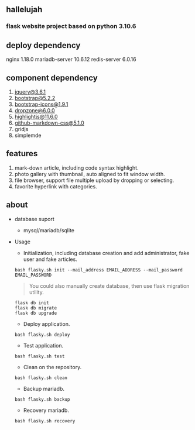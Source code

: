 ## hallelujah
### flask website project based on python 3.10.6

## deploy dependency
nginx 1.18.0
mariadb-server 10.6.12
redis-server 6.0.16

## component dependency
1. jquery@3.6.1
2. bootstrap@5.2.2
3. bootstrap-icons@1.9.1
4. dropzone@6.0.0
5. highlightjs@11.6.0
6. github-markdown-css@5.1.0
7. gridjs
8. simplemde

## features
1. mark-down article, including code syntax highlight.
2. photo gallery with thumbnail, auto aligned to fit window width.
3. file browser, support file multiple upload by dropping or selecting.
4. favorite hyperlink with categories.

## about
* database suport
  - mysql/mariadb/sqlite

* Usage
  - Initialization, including database creation and add administrator, fake user and fake articles.
  ```shell
  bash flasky.sh init --mail_address EMAIL_ADDRESS --mail_password EMAIL_PASSWORD
  ```
  > You could also manually create database, then use flask migration utility.
  ```shell
  flask db init
  flask db migrate
  flask db upgrade
  ```

  - Deploy application.
  ```shell
  bash flasky.sh deploy
  ```
  - Test application.
  ```shell
  bash flasky.sh test
  ```
  - Clean on the repository.
  ```shell
  bash flasky.sh clean
  ```
  - Backup mariadb.
  ```shell
  bash flasky.sh backup
  ```
  - Recovery mariadb.
  ```shell
  bash flasky.sh recovery
  ```


